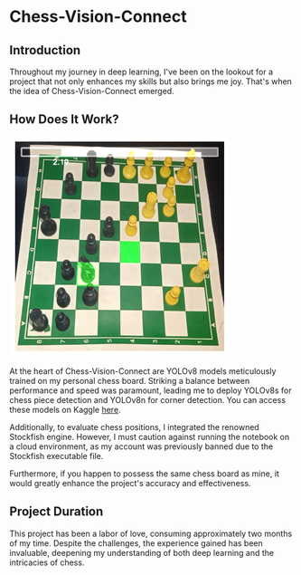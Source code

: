 # Chess-Vision-Connect

## Introduction

Throughout my journey in deep learning, I've been on the lookout for a project that not only enhances my skills but also brings me joy. That's when the idea of Chess-Vision-Connect emerged. 

## How Does It Work?

![Chess-Vision-Connect Output](https://github.com/mouadenna/Chess-Vision-Connect/blob/main/output.png?raw=true)


At the heart of Chess-Vision-Connect are YOLOv8 models meticulously trained on my personal chess board. Striking a balance between performance and speed was paramount, leading me to deploy YOLOv8s for chess piece detection and YOLOv8n for corner detection. You can access these models on Kaggle [here](https://www.kaggle.com/datasets/mouadenna/models-chessvision).

Additionally, to evaluate chess positions, I integrated the renowned Stockfish engine. However, I must caution against running the notebook on a cloud environment, as my account was previously banned due to the Stockfish executable file.

Furthermore, if you happen to possess the same chess board as mine, it would greatly enhance the project's accuracy and effectiveness.

## Project Duration

This project has been a labor of love, consuming approximately two months of my time. Despite the challenges, the experience gained has been invaluable, deepening my understanding of both deep learning and the intricacies of chess.
